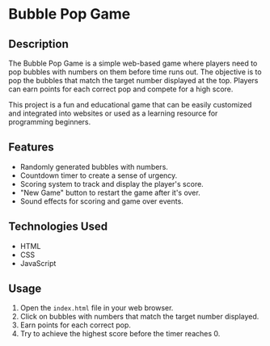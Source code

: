 # Bubble Pop Game

## Description

The Bubble Pop Game is a simple web-based game where players need to pop bubbles with numbers on them before time runs out. The objective is to pop the bubbles that match the target number displayed at the top. Players can earn points for each correct pop and compete for a high score.

This project is a fun and educational game that can be easily customized and integrated into websites or used as a learning resource for programming beginners.

## Features

- Randomly generated bubbles with numbers.
- Countdown timer to create a sense of urgency.
- Scoring system to track and display the player's score.
- "New Game" button to restart the game after it's over.
- Sound effects for scoring and game over events.

## Technologies Used

- HTML
- CSS
- JavaScript

## Usage

1. Open the `index.html` file in your web browser.
2. Click on bubbles with numbers that match the target number displayed.
3. Earn points for each correct pop.
4. Try to achieve the highest score before the timer reaches 0.
